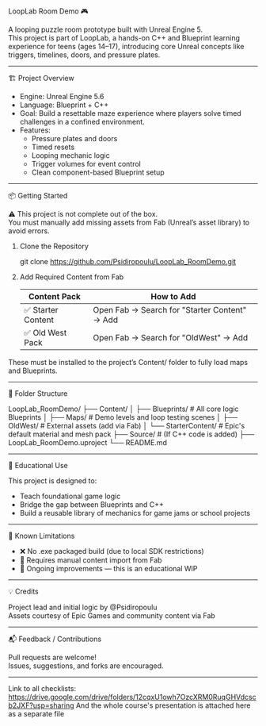 LoopLab Room Demo 🎮

A looping puzzle room prototype built with Unreal Engine 5.  
This project is part of LoopLab, a hands-on C++ and Blueprint learning experience for teens (ages 14–17), introducing core Unreal concepts like triggers, timelines, doors, and pressure plates.

--------------------------------------------------

🏗 Project Overview

- Engine: Unreal Engine 5.6  
- Language: Blueprint + C++  
- Goal: Build a resettable maze experience where players solve timed challenges in a confined environment.
- Features:
  - Pressure plates and doors
  - Timed resets
  - Looping mechanic logic
  - Trigger volumes for event control
  - Clean component-based Blueprint setup

--------------------------------------------------

📦 Getting Started

⚠️ This project is not complete out of the box.  
You must manually add missing assets from Fab (Unreal’s asset library) to avoid errors.

1. Clone the Repository

   git clone https://github.com/Psidiropoulu/LoopLab_RoomDemo.git

2. Add Required Content from Fab

   Content Pack        | How to Add
   --------------------|-------------------------------------------------
   ✅ Starter Content   | Open Fab → Search for "Starter Content" → Add
   ✅ Old West Pack     | Open Fab → Search for "OldWest" → Add

These must be installed to the project’s Content/ folder to fully load maps and Blueprints.

--------------------------------------------------

🧩 Folder Structure

LoopLab_RoomDemo/
├── Content/
│   ├── Blueprints/          # All core logic Blueprints
│   ├── Maps/                # Demo levels and loop testing scenes
│   ├── OldWest/             # External assets (add via Fab)
│   └── StarterContent/      # Epic's default material and mesh pack
├── Source/                  # (If C++ code is added)
├── LoopLab_RoomDemo.uproject
└── README.md

--------------------------------------------------

🎯 Educational Use

This project is designed to:

- Teach foundational game logic
- Bridge the gap between Blueprints and C++
- Build a reusable library of mechanics for game jams or school projects

--------------------------------------------------

🚧 Known Limitations

- ❌ No .exe packaged build (due to local SDK restrictions)
- 🔧 Requires manual content import from Fab
- 🔄 Ongoing improvements — this is an educational WIP

--------------------------------------------------

💡 Credits

Project lead and initial logic by @Psidiropoulu  
Assets courtesy of Epic Games and community content via Fab

--------------------------------------------------

📬 Feedback / Contributions

Pull requests are welcome!  
Issues, suggestions, and forks are encouraged.

--------------------------------------------------

Link to all checklists: https://drive.google.com/drive/folders/12cqxU1owh7OzcXRM0RuqGHVdcscb2JXF?usp=sharing 
And the whole course's presentation is attached here as a separate file 

